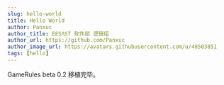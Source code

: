 ```yaml
---
slug: hello-world
title: Hello World
author: Panxuc
author_title: EESΛST 软件部 逻辑组
author_url: https://github.com/Panxuc
author_image_url: https://avatars.githubusercontent.com/u/48503851
tags: [hello]
---
```


GameRules beta 0.2 移植完毕。